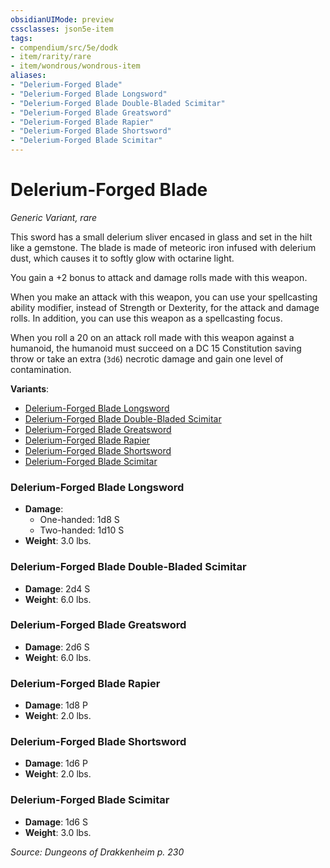 ```yaml
---
obsidianUIMode: preview
cssclasses: json5e-item
tags:
- compendium/src/5e/dodk
- item/rarity/rare
- item/wondrous/wondrous-item
aliases: 
- "Delerium-Forged Blade"
- "Delerium-Forged Blade Longsword"
- "Delerium-Forged Blade Double-Bladed Scimitar"
- "Delerium-Forged Blade Greatsword"
- "Delerium-Forged Blade Rapier"
- "Delerium-Forged Blade Shortsword"
- "Delerium-Forged Blade Scimitar"
---
```

# Delerium-Forged Blade
*Generic Variant, rare*  


This sword has a small delerium sliver encased in glass and set in the hilt like a gemstone. The blade is made of meteoric iron infused with delerium dust, which causes it to softly glow with octarine light.

You gain a +2 bonus to attack and damage rolls made with this weapon.

When you make an attack with this weapon, you can use your spellcasting ability modifier, instead of Strength or Dexterity, for the attack and damage rolls. In addition, you can use this weapon as a spellcasting focus.

When you roll a 20 on an attack roll made with this weapon against a humanoid, the humanoid must succeed on a DC 15 Constitution saving throw or take an extra (`3d6`) necrotic damage and gain one level of contamination.

**Variants**:
- [Delerium-Forged Blade Longsword](#Delerium-Forged%20Blade%20Longsword)
- [Delerium-Forged Blade Double-Bladed Scimitar](#Delerium-Forged%20Blade%20Double-Bladed%20Scimitar)
- [Delerium-Forged Blade Greatsword](#Delerium-Forged%20Blade%20Greatsword)
- [Delerium-Forged Blade Rapier](#Delerium-Forged%20Blade%20Rapier)
- [Delerium-Forged Blade Shortsword](#Delerium-Forged%20Blade%20Shortsword)
- [Delerium-Forged Blade Scimitar](#Delerium-Forged%20Blade%20Scimitar)

### Delerium-Forged Blade Longsword

- **Damage**:
  - One-handed: 1d8 S
  - Two-handed: 1d10 S
- **Weight**: 3.0 lbs.

### Delerium-Forged Blade Double-Bladed Scimitar

- **Damage**: 2d4 S
- **Weight**: 6.0 lbs.

### Delerium-Forged Blade Greatsword

- **Damage**: 2d6 S
- **Weight**: 6.0 lbs.

### Delerium-Forged Blade Rapier

- **Damage**: 1d8 P
- **Weight**: 2.0 lbs.

### Delerium-Forged Blade Shortsword

- **Damage**: 1d6 P
- **Weight**: 2.0 lbs.

### Delerium-Forged Blade Scimitar

- **Damage**: 1d6 S
- **Weight**: 3.0 lbs.


*Source: Dungeons of Drakkenheim p. 230*